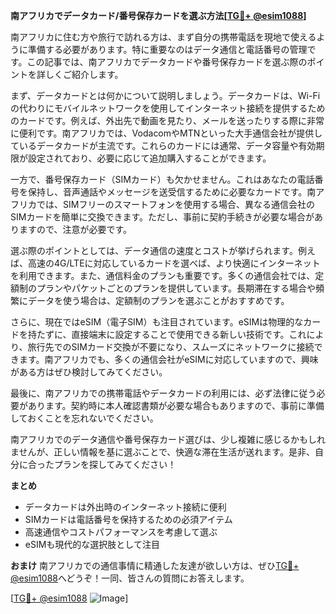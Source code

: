 **南アフリカでデータカード/番号保存カードを選ぶ方法[[TG💪+ @esim1088](https://t.me/s/esim1088)]**

南アフリカに住む方や旅行で訪れる方は、まず自分の携帯電話を現地で使えるように準備する必要があります。特に重要なのはデータ通信と電話番号の管理です。この記事では、南アフリカでデータカードや番号保存カードを選ぶ際のポイントを詳しくご紹介します。

まず、データカードとは何かについて説明しましょう。データカードは、Wi-Fiの代わりにモバイルネットワークを使用してインターネット接続を提供するためのカードです。例えば、外出先で動画を見たり、メールを送ったりする際に非常に便利です。南アフリカでは、VodacomやMTNといった大手通信会社が提供しているデータカードが主流です。これらのカードには通常、データ容量や有効期限が設定されており、必要に応じて追加購入することができます。

一方で、番号保存カード（SIMカード）も欠かせません。これはあなたの電話番号を保持し、音声通話やメッセージを送受信するために必要なカードです。南アフリカでは、SIMフリーのスマートフォンを使用する場合、異なる通信会社のSIMカードを簡単に交換できます。ただし、事前に契約手続きが必要な場合がありますので、注意が必要です。

選ぶ際のポイントとしては、データ通信の速度とコストが挙げられます。例えば、高速の4G/LTEに対応しているカードを選べば、より快適にインターネットを利用できます。また、通信料金のプランも重要です。多くの通信会社では、定額制のプランやパケットごとのプランを提供しています。長期滞在する場合や頻繁にデータを使う場合は、定額制のプランを選ぶことがおすすめです。

さらに、現在ではeSIM（電子SIM）も注目されています。eSIMは物理的なカードを持たずに、直接端末に設定することで使用できる新しい技術です。これにより、旅行先でのSIMカード交換が不要になり、スムーズにネットワークに接続できます。南アフリカでも、多くの通信会社がeSIMに対応していますので、興味がある方はぜひ検討してみてください。

最後に、南アフリカでの携帯電話やデータカードの利用には、必ず法律に従う必要があります。契約時に本人確認書類が必要な場合もありますので、事前に準備しておくことを忘れないでください。

南アフリカでのデータ通信や番号保存カード選びは、少し複雑に感じるかもしれませんが、正しい情報を基に選ぶことで、快適な滞在生活が送れます。是非、自分に合ったプランを探してみてください！

**まとめ**
- データカードは外出時のインターネット接続に便利
- SIMカードは電話番号を保持するための必須アイテム
- 高速通信やコストパフォーマンスを考慮して選ぶ
- eSIMも現代的な選択肢として注目

**おまけ**
南アフリカでの通信事情に精通した友達が欲しい方は、ぜひ[TG💪+ @esim1088](https://t.me/s/esim1088)へどうぞ！一同、皆さんの質問にお答えします。

[[TG💪+ @esim1088](https://t.me/s/esim1088) ![Image](https://i.postimg.cc/Y0z9fWf4/image.png)]